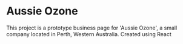 # Aussie Ozone

This project is a prototype business page for 'Aussie Ozone', a small company located in Perth, Western Australia. 
Created using React